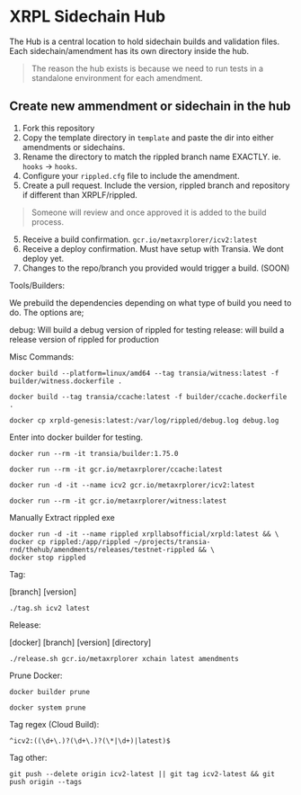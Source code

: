 # XRPL Sidechain Hub

The Hub is a central location to hold sidechain builds and validation files. Each sidechain/amendment has its own directory inside the hub.

> The reason the hub exists is because we need to run tests in a standalone environment for each amendment. 

## Create new ammendment or sidechain in the hub

1. Fork this repository
2. Copy the template directory in `template` and paste the dir into either amendments or sidechains.
3. Rename the directory to match the rippled branch name EXACTLY. ie. `hooks` -> `hooks`.
4. Configure your `rippled.cfg` file to include the amendment.
5. Create a pull request. Include the version, rippled branch and repository if different than XRPLF/rippled.

> Someone will review and once approved it is added to the build process.

5. Receive a build confirmation. `gcr.io/metaxrplorer/icv2:latest`
6. Receive a deploy confirmation. Must have setup with Transia. We dont deploy yet.
7. Changes to the repo/branch you provided would trigger a build. (SOON)

<!-- To build the debug image manually make sure you are logged into docker and run the following;

`./build_hub --docker=transia --genesis --github=https://github.com/XRPLF/rippled.git --branch=amm`

This will produce the following: `docker.io/transia/amm:genesis`.

> It might be preferrable to add `--local` flag to the command to build the docker locally.

For production you would remove the --genesis flag and this would produce: `docker.io/transia/amm:latest`. -->


Tools/Builders:

We prebuild the dependencies depending on what type of build you need to do. The options are;

debug: Will build a debug version of rippled for testing
release: will build a release version of rippled for production

Misc Commands:

`docker build --platform=linux/amd64 --tag transia/witness:latest -f builder/witness.dockerfile .`

`docker build --tag transia/ccache:latest -f builder/ccache.dockerfile .`

`docker cp xrpld-genesis:latest:/var/log/rippled/debug.log debug.log`

Enter into docker builder for testing.

`docker run --rm -it transia/builder:1.75.0`

`docker run --rm -it gcr.io/metaxrplorer/ccache:latest`

`docker run -d -it --name icv2 gcr.io/metaxrplorer/icv2:latest`

`docker run --rm -it gcr.io/metaxrplorer/witness:latest`

Manually Extract rippled exe

```
docker run -d -it --name rippled xrpllabsofficial/xrpld:latest && \
docker cp rippled:/app/rippled ~/projects/transia-rnd/thehub/amendments/releases/testnet-rippled && \
docker stop rippled
```

Tag:

[branch] [version]

`./tag.sh icv2 latest`

Release:

[docker] [branch] [version] [directory]

`./release.sh gcr.io/metaxrplorer xchain latest amendments`

Prune Docker:

`docker builder prune`

`docker system prune`

Tag regex (Cloud Build):

`^icv2:((\d+\.)?(\d+\.)?(\*|\d+)|latest)$`

Tag other:

`git push --delete origin icv2-latest || git tag icv2-latest && git push origin --tags`